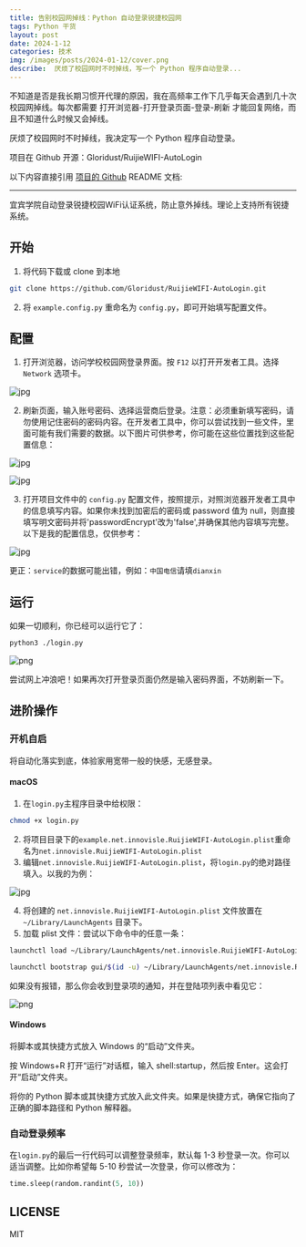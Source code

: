 ```yaml
---
title: 告别校园网掉线：Python 自动登录锐捷校园网
tags: Python 干货
layout: post
date: 2024-1-12
categories: 技术
img: /images/posts/2024-01-12/cover.png
describe:  厌烦了校园网时不时掉线，写一个 Python 程序自动登录...
---
```


不知道是否是我长期习惯开代理的原因，我在高频率工作下几乎每天会遇到几十次校园网掉线。每次都需要 打开浏览器-打开登录页面-登录-刷新 才能回复网络，而且不知道什么时候又会掉线。

厌烦了校园网时不时掉线，我决定写一个 Python 程序自动登录。

项目在 Github 开源：Gloridust/RuijieWIFI-AutoLogin

以下内容直接引用 [项目的 Github](https://github.com/Gloridust/RuijieWIFI-AutoLogin) README 文档:

* * *

宜宾学院自动登录锐捷校园WiFi认证系统，防止意外掉线。理论上支持所有锐捷系统。

## 开始

1. 将代码下载或 clone 到本地

```bash
git clone https://github.com/Gloridust/RuijieWIFI-AutoLogin.git
```

2. 将 `example.config.py` 重命名为 `config.py`，即可开始填写配置文件。

## 配置

1. 打开浏览器，访问学校校园网登录界面。按 `F12` 以打开开发者工具。选择 `Network` 选项卡。

![jpg](/images/posts/2024-01-12/1.jpg)

2. 刷新页面，输入账号密码、选择运营商后登录。注意：必须重新填写密码，请勿使用记住密码的密码内容。在开发者工具中，你可以尝试找到一些文件，里面可能有我们需要的数据。以下图片可供参考，你可能在这些位置找到这些配置信息：

![jpg](/images/posts/2024-01-12/2.jpg)

![jpg](/images/posts/2024-01-12/3.jpg)

3. 打开项目文件中的 `config.py` 配置文件，按照提示，对照浏览器开发者工具中的信息填写内容。如果你未找到加密后的密码或 password 值为 null，则直接填写明文密码并将'passwordEncrypt'改为'false',并确保其他内容填写完整。以下是我的配置信息，仅供参考：

![jpg](/images/posts/2024-01-12/4.jpg)

更正：`service`的数据可能出错，例如：`中国电信`请填`dianxin`

## 运行

如果一切顺利，你已经可以运行它了：

```bash
python3 ./login.py
```

![png](/images/posts/2024-01-12/5.png)

尝试网上冲浪吧！如果再次打开登录页面仍然是输入密码界面，不妨刷新一下。

## 进阶操作

### 开机自启

将自动化落实到底，体验家用宽带一般的快感，无感登录。

#### macOS

1. 在`login.py`主程序目录中给权限：

```bash
chmod +x login.py
```

2. 将项目目录下的`example.net.innovisle.RuijieWIFI-AutoLogin.plist`重命名为`net.innovisle.RuijieWIFI-AutoLogin.plist`
3. 编辑`net.innovisle.RuijieWIFI-AutoLogin.plist`，将`login.py`的绝对路径填入。以我的为例：

![jpg](/images/posts/2024-01-12/6.jpg)

4. 将创建的 `net.innovisle.RuijieWIFI-AutoLogin.plist` 文件放置在 `~/Library/LaunchAgents` 目录下。
5. 加载 plist 文件：尝试以下命令中的任意一条：

```bash
launchctl load ~/Library/LaunchAgents/net.innovisle.RuijieWIFI-AutoLogin.plist
```

```bash
launchctl bootstrap gui/$(id -u) ~/Library/LaunchAgents/net.innovisle.RuijieWIFI-AutoLogin.plist
```

如果没有报错，那么你会收到登录项的通知，并在登陆项列表中看见它：

![png](/images/posts/2024-01-12/7.png)

#### Windows

将脚本或其快捷方式放入 Windows 的“启动”文件夹。

按 Windows+R 打开“运行”对话框，输入 shell:startup，然后按 Enter。这会打开“启动”文件夹。

将你的 Python 脚本或其快捷方式放入此文件夹。如果是快捷方式，确保它指向了正确的脚本路径和 Python 解释器。

### 自动登录频率

在`login.py`的最后一行代码可以调整登录频率，默认每 1-3 秒登录一次。你可以适当调整。比如你希望每 5-10 秒尝试一次登录，你可以修改为：

```python
time.sleep(random.randint(5, 10))
```

## LICENSE

MIT